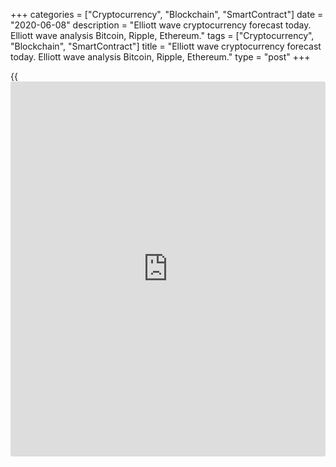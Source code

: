 +++
categories = ["Cryptocurrency", "Blockchain", "SmartContract"]
date = "2020-06-08"
description = "Elliott wave cryptocurrency forecast today. Elliott wave analysis Bitcoin, Ripple, Ethereum."
tags = ["Cryptocurrency", "Blockchain", "SmartContract"]
title = "Elliott wave cryptocurrency forecast today. Elliott wave analysis Bitcoin, Ripple, Ethereum."
type = "post"
+++

{{<iframe id="large-banner" src="https://www.bounty.group/#slide=23.0" width="100%" height="600" scrolling="no" style="border: 0px solid rgb(216, 221, 230); border-radius: 3px;">}}

June 8, 2020

June 8, 2020

Elliott wave [daily](https://www.fintecher.org/2020/03/03/forex-trading-daily-strategy/) forecast for Bitcoin, Ripple and EthereumRoman Onegin

## Elliott wave forecast for BTCUSD, ETHUSD, XRPUSD for today

###  **Elliott wave[BTCUSD][1] analysis**

 **![LiteForex: Elliott wave cryptocurrency forecast today. Elliott wave
analysis Bitcoin, Ripple, Ethereum.][2]**

The BTCUSD H2 timeframe displays the structure of the finals leg within
the larger upward impulse wave A. There is now forming the bullish
impulse wave [5] that is composed of five sub-waves. There is likely to
have recently completed the bullish corrective wave (4) as a simple
zigzag A-B-C. Therefore, the market should be rising in the final fifth
wave to a level of 11000.

* * *

###  **Elliott wave[XRPUSD][3] analysis**

![LiteForex: Elliott wave cryptocurrency forecast today. Elliott wave
analysis Bitcoin, Ripple, Ethereum.][4]

The upward linking wave X, which is currently unfolding, is likely to be
developing as a triple zigzag that is composed of the sub-waves
[W]-[X]-[Y]-[X]-[Z]. Most likely, the first four parts of this formation
have completed. The second linking wave X has recently completed. Over
the next few days, the market should be rising in the final wave [Z] to
a level of 0.218. Wave [Z] may complete as a simple zigzag.

* * *

###  **Elliott wave[ETHUSD][5] analysis**

 **![LiteForex: Elliott wave cryptocurrency forecast today. Elliott wave
analysis Bitcoin, Ripple, Ethereum.][6]**

In the large upward impulse wave A, there is developing the final fifth
wave that is an impulse and consists of five sub-waves
(1)-(2)-(3)-(4)-(5). There is likely to have recently completed the
corrective wave (4) as a plain zigzag that is composed of three sub-
waves a-b-c. Therefore, the market should be rising over the next few
days in the impulse wave (5) to a level of 266.00.

* * *

P.S. Did you like my article? Share it in social networks: it will be
the best “thank you" :)

Ask me questions and comment below. I’ll be glad to answer your
questions and give necessary explanations.

 **Useful links:**

  * I recommend trying to trade with a reliable broker [here][7]. The system allows you to trade by yourself or copy successful traders from all across the globe.
  * Use my promo-code BLOG for getting deposit bonus 50% on LiteForex platform. Just enter this code in the appropriate field while [depositing][8] your trading account.
  * Telegram channel with high-quality analytics, Forex reviews, training articles, and other useful things for traders <t.me/liteforex>

![Elliott wave [daily](https://www.fintecher.org/2020/03/03/forex-trading-daily-strategy/) forecast for Bitcoin, Ripple and Ethereum][9]

The content of this article reflects the author’s opinion and does not
necessarily reflect the official position of LiteForex. The material
published on this page is provided for informational purposes only and
should not be considered as the provision of investment advice for the
purposes of Directive 2004/39/EC.

Rate this article:

{{value}}

( {{count}} {{title}} )

   1. my.liteforex.com/trading/chart?symbol=BTCUSD
   2. cdn.liteforex.com/cache/uploads/blog_post/wave-analysis-crypto/08-06-2020/BTCUSDH2.png?w=30&s=4936a0b3abf77df31606db24eef056f2
   3. my.liteforex.com/trading/chart?symbol=XRPUSD
   4. cdn.liteforex.com/cache/uploads/blog_post/wave-analysis-crypto/08-06-2020/XRPUSDH2.png?w=30&s=8bb250ed88af9115825ae7d7ca44e809
   5. my.liteforex.com/trading/chart?symbol=ETHUSD
   6. cdn.liteforex.com/cache/uploads/blog_post/wave-analysis-crypto/08-06-2020/ETHUSDH2.png?w=30&s=b9faf7c2caaecb710f99637680760438
   7. my.liteforex.com/?category=analysts-opinions&slug=elliott-wave-[daily](https://www.fintecher.org/2020/03/03/forex-trading-daily-strategy/)-forecast-for-[bitcoin](https://www.letsplayfx.com/blog/forex-for-bitcoin/)-ripple-and-[Ethereum](https://www.playgroundfx.com/blog/the-creator-of-ethereum/)-2020-06-08&openPopup=%2Fregistration%2Fpopup&utm_source=blog&utm_medium=article&utm_campaign=bonus
   8. my.liteforex.com/deposit/?category=analysts-opinions&slug=elliott-wave-[daily](https://www.fintecher.org/2020/03/03/forex-trading-daily-strategy/)-forecast-for-[bitcoin](https://www.letsplayfx.com/blog/forex-for-bitcoin/)-ripple-and-[Ethereum](https://www.playgroundfx.com/blog/the-creator-of-ethereum/)-2020-06-08&promo_code=BLOG&utm_source=blog&utm_medium=article&utm_campaign=bonus
   9. cdn.liteforex.com/cache/uploads/blog_post/wave-analysis-crypto/08-06-2020/[BTC](https://www.playgroundfx.com/blog/who-is-the-creator-of-bitcoin/)-eth-xrp-08-06-2020-wave-analysis.png?q=75&w=1000&s=b4f2ada6e49b4f24970e8a929da2b8f1